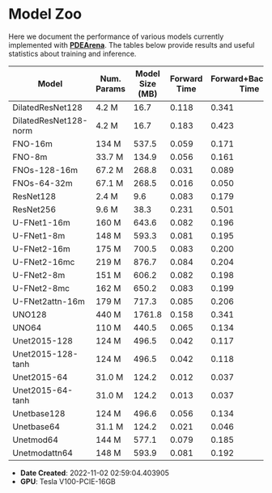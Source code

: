 
# Model Zoo

Here we document the performance of various models currently implemented with [**PDEArena**](https://microsoft.github.io/pdearena).
The tables below provide results and useful statistics about training and inference.



| Model | Num. Params | Model Size (MB) | Forward Time | Forward+Backward Time |
| --- | --- | --- | --- | --- |
| DilatedResNet128 | 4.2 M | 16.7 | 0.118 | 0.341 |
| DilatedResNet128-norm | 4.2 M | 16.7 | 0.183 | 0.423 |
| FNO-16m | 134 M | 537.5 | 0.059 | 0.171 |
| FNO-8m | 33.7 M | 134.9 | 0.056 | 0.161 |
| FNOs-128-16m | 67.2 M | 268.8 | 0.031 | 0.089 |
| FNOs-64-32m | 67.1 M | 268.5 | 0.016 | 0.050 |
| ResNet128 | 2.4 M | 9.6 | 0.083 | 0.179 |
| ResNet256 | 9.6 M | 38.3 | 0.231 | 0.501 |
| U-FNet1-16m | 160 M | 643.6 | 0.082 | 0.196 |
| U-FNet1-8m | 148 M | 593.3 | 0.081 | 0.195 |
| U-FNet2-16m | 175 M | 700.5 | 0.083 | 0.200 |
| U-FNet2-16mc | 219 M | 876.7 | 0.084 | 0.204 |
| U-FNet2-8m | 151 M | 606.2 | 0.082 | 0.198 |
| U-FNet2-8mc | 162 M | 650.2 | 0.083 | 0.199 |
| U-FNet2attn-16m | 179 M | 717.3 | 0.085 | 0.206 |
| UNO128 | 440 M | 1761.8 | 0.158 | 0.341 |
| UNO64 | 110 M | 440.5 | 0.065 | 0.134 |
| Unet2015-128 | 124 M | 496.5 | 0.042 | 0.117 |
| Unet2015-128-tanh | 124 M | 496.5 | 0.042 | 0.118 |
| Unet2015-64 | 31.0 M | 124.2 | 0.012 | 0.037 |
| Unet2015-64-tanh | 31.0 M | 124.2 | 0.013 | 0.037 |
| Unetbase128 | 124 M | 496.6 | 0.056 | 0.134 |
| Unetbase64 | 31.1 M | 124.2 | 0.021 | 0.046 |
| Unetmod64 | 144 M | 577.1 | 0.079 | 0.185 |
| Unetmodattn64 | 148 M | 593.9 | 0.081 | 0.192 |

- **Date Created**: 2022-11-02 02:59:04.403905
- **GPU**: Tesla V100-PCIE-16GB